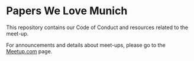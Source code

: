Papers We Love Munich
=====================

This repository contains our Code of Conduct and resources related to the meet-up.

For announcements and details about meet-ups, please go to the [Meetup.com](https://www.meetup.com/Papers-We-Love-Munich/) page.
